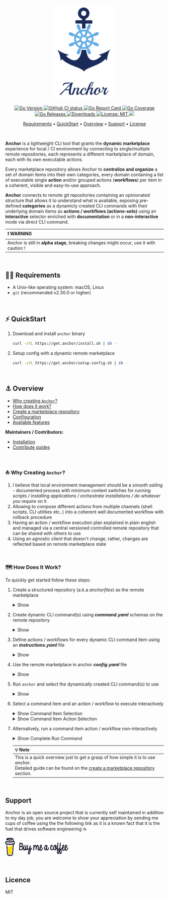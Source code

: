 <h3 align="center" id="anchor-logo"><img src="assets/anchor-logo.png" height="300"></h3>

<p align="center">
  <a href="https://img.shields.io/github/go-mod/go-version/ZachiNachshon/anchor/pivot">
    <img src="https://img.shields.io/github/go-mod/go-version/ZachiNachshon/anchor/pivot" alt="Go Version"/>
  </a>
  <a href="https://github.com/ZachiNachshon/anchor/actions/workflows/ci.yaml/badge.svg?branch=pivot">
    <img src="https://github.com/ZachiNachshon/anchor/actions/workflows/ci.yaml/badge.svg?branch=pivot" alt="GitHub CI status"/>
  </a>
  <a href="https://goreportcard.com/badge/ZachiNachshon/anchor">
    <img src="https://goreportcard.com/badge/ZachiNachshon/anchor" alt="Go Report Card"/>
  </a>
  <a href="https://coveralls.io/repos/github/ZachiNachshon/anchor/badge.svg?branch=pivot">
    <img src="https://coveralls.io/repos/github/ZachiNachshon/anchor/badge.svg?branch=pivot" alt="Go Coverage"/>
  </a>
  <a href="https://github.com/ZachiNachshon/anchor/releases">
    <img src="https://img.shields.io/github/v/release/ZachiNachshon/anchor?include_prereleases&style=flat-square" alt="Go Releases"/>
  </a>
  <a href="https://img.shields.io/github/downloads/ZachiNachshon/anchor/total">
    <img src="https://img.shields.io/github/downloads/ZachiNachshon/anchor/total" alt="Downloads"/>
  </a>
  <a href="https://opensource.org/licenses/MIT">
    <img src="https://img.shields.io/badge/License-MIT-yellow.svg" alt="License: MIT"/>
  </a>
  <a href="https://www.paypal.me/ZachiNachshon">
    <img src="https://img.shields.io/badge/$-donate-ff69b4.svg?maxAge=2592000&amp;style=flat">
  </a>
</p>

<p align="center">
  <a href="#requirements">Requirements</a> •
  <a href="#quickstart">QuickStart</a> •
  <a href="#overview">Overview</a> •
  <a href="#support">Support</a> •
  <a href="#license">License</a>
</p>
<br>

**Anchor** is a lightweight CLI tool that grants the **dynamic marketplace** experience for local / CI environment by connecting to single/multiple remote repositories, each represents a different marketplace of domain, each with its own executable actions.

Every marketplace repository allows Anchor to **centralize and organize** a set of domain items into their own categories, every domain containing a list of executable single **action** and/or grouped actions (**workflows**) per item in a coherent, visible and easy-to-use approach. 

**Anchor** connects to remote git repositories containing an opinionated structure that allows it to understand what is available, exposing pre-defined **categories** as a dynamicly created CLI commands with their underlying domain items as **actions / workflows (actions-sets)** using an **interactive** selector enriched with **documentation** or in a **non-interactive** mode via direct CLI command.

| :heavy_exclamation_mark: WARNING |
| :--------------------------------------- |
| Anchor is still in **alpha stage**, breaking changes might occur, use it with caution ! |

<br>

<h2 id="requirements">🏴‍☠️ Requirements</h2>

- A Unix-like operating system: macOS, Linux
- `git` (recommended v2.30.0 or higher)

<br>

<h2 id="quickstart">⚡️ QuickStart</h2>

1. Download and install `anchor` binary

   ```bash
   curl -sfL https://get.anchor/install.sh | sh -
   ```

2. Setup config with a dynamic remote marketplace

   ```bash
   curl -sfL https://get.anchor/setup-config.sh | sh -
   ```

<br>

<h2 id="overview">⚓️ Overview</h2>

- [Why creating `Anchor`?](#why-creating-anchor)
- [How does it work?](#how-does-it-work)
- [Create a marketplace repository](docs/create-anchorfiles.md)
- [Configuration](docs/configuration.md)
- [Available features](docs/available-features.md)

**Maintainers / Contributors:**

- [Installation](docs/installation.md)
- [Contribute guides](docs/contribute.md)

<br>

<h3 id="why-creating-anchor">⛵ Why Creating <code>Anchor</code>?</h3>

1. I believe that local environment management should be a *smooth sailing* - documented process with minimum context switches for *running scripts / installing applications / orchestrate installations / do whatever you require* on it
1. Allowing to compose different actions from multiple channels (shell scripts, CLI utilities etc..) into a coherent well documented workflow with rollback procedure
1. Having an action / workflow execution plan explained in plain english and managed via a central versioned controlled remote repository that can be shared with others to use
1. Using an agnostic client that doesn't change, rather, changes are reflected based on remote marketplace state

<br>

<h3 id="how-does-it-work">🗺 How Does It Work?</h3>

To quickly get started follow these steps: 

1. Create a structured repository (a.k.a *anchorfiles*) as the remote marketplace

   <details><summary>Show</summary>
   <img style="vertical-align: top;" src="assets/images/anchor-repo-structure.png" height="700" >
   </details>

1. Create dynamic CLI command(s) using ***command.yaml*** schemas on the remote repository 

   <details><summary>Show</summary>
   <img style="vertical-align: top;" src="assets/images/anchor-yaml-commands-example.png" height="500" >
   </details>

1. Define actions / workflows for every dynamic CLI command item using an ***instructions.yaml*** file

   <details><summary>Show</summary>
   <img style="vertical-align: top;" src="assets/images/anchor-instructions-example.png" height="700" >
   </details>

1. Use the remote marketplace in anchor ***config.yaml*** file

   <details><summary>Show</summary>
   <img style="vertical-align: top;" src="assets/images/anchor-config.png" width="500" >
   </details>

1. Run `anchor` and select the dynamically created CLI command(s) to use

   <details><summary>Show</summary>
   <img style="vertical-align: top;" src="assets/images/anchor-cli-commands-example.png" width="500" >
   </details>

1. Select a command item and an action / workflow to execute interactively

   <details><summary>Show Command Item Selection</summary>
   <img style="vertical-align: top;" src="assets/images/anchor-select-app.png" width="500" >
   </details>

   <details><summary>Show Command Item Action Selection</summary>
   <img style="vertical-align: top;" src="assets/images/dynamic/anchor-install-app-docker-registry.png" width="500" >
   </details>

1. Alternatively, run a command item action / workflow non-interactively

   <details><summary>Show Complete Run Command</summary>
   <p>
   
   ```bash
   anchor app run docker-registry --action=install-docker-registry
   ```
   
   </p>
   </details>
   
   | :bulb: Note |
   | :--------------------------------------- |
   | This is a quick overview just to get a grasp of how simple it is to use *anchor*.<br>Detailed guide can be found on the [create a marketplace repository](docs/create-anchorfiles.md) section. |

<br>

<h2 id="support">Support</h2>

Anchor is an open source project that is currently self maintained in addition to my day job, you are welcome to show your appreciation by sending me cups of coffee using the the following link as it is a known fact that it is the fuel that drives software engineering ☕

<a href="https://www.buymeacoffee.com/ZachiNachshon" target="_blank"><img src="assets/images/bmc-orig.svg" height="57" width="200" alt="Buy Me A Coffee"></a>

<br>

<h2 id="licence">Licence</h2>

MIT

<br>
